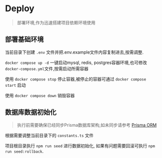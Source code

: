 # Deploy
> 部署环境,作为迅速搭建项目依赖环境使用

## 部署基础环境

当前目录下创建 `.env` 文件并把.env.example文件内容复制进去,按需调整.

`docker compose up -d` 一键启动mysql, redis, postgres容器环境,也可修改`docker-compose.yml`文件,按需启动所需容器

使用 `docker compose stop` 停止容器,被停止的容器可通过 `docker compose start` 启动

使用 `docker compose down` 销毁容器

## 数据库数据初始化
> 执行前需要确保已经同步Prisma数据库架构,如未同步请参考 [Prisma ORM](../README.md#prisma)

根据需要调整当前目录下的 `constants.ts` 文件

项目根目录执行 `npm run seed` 进行数据初始化, 如果有问题需要回滚可执行 `npm run seed:rollback`.
